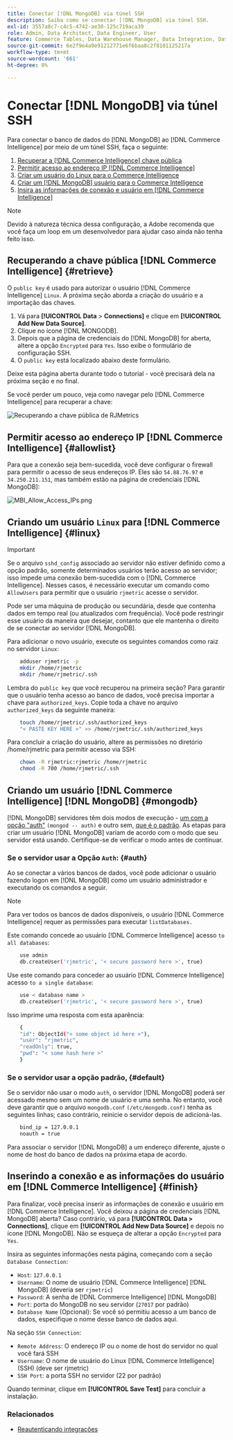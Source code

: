 ```yaml
---
title: Conectar [!DNL MongoDB] via túnel SSH
description: Saiba como se conectar [!DNL MongoDB] via túnel SSH.
exl-id: 3557a8c7-c4c5-4742-ae30-125c719aca39
role: Admin, Data Architect, Data Engineer, User
feature: Commerce Tables, Data Warehouse Manager, Data Integration, Data Import/Export
source-git-commit: 6e2f9e4a9e91212771e6f6baa8c2f8101125217a
workflow-type: tm+mt
source-wordcount: '661'
ht-degree: 0%

---
```


# Conectar [!DNL MongoDB] via túnel SSH

Para conectar o banco de dados do [!DNL MongoDB] ao [!DNL Commerce Intelligence] por meio de um túnel SSH, faça o seguinte:

1. [Recuperar a  [!DNL Commerce Intelligence] chave pública](#retrieve)
1. [Permitir acesso ao endereço IP  [!DNL Commerce Intelligence] ](#allowlist)
1. [Criar um usuário do Linux para o Commerce Intelligence](#linux)
1. [Criar um  [!DNL MongoDB] usuário para o Commerce Intelligence](#mongodb)
1. [Insira as informações de conexão e usuário em  [!DNL Commerce Intelligence]](#finish)

>[!NOTE]
>
>Devido à natureza técnica dessa configuração, a Adobe recomenda que você faça um loop em um desenvolvedor para ajudar caso ainda não tenha feito isso.

## Recuperando a chave pública [!DNL Commerce Intelligence] {#retrieve}

O `public key` é usado para autorizar o usuário [!DNL Commerce Intelligence] `Linux`. A próxima seção aborda a criação do usuário e a importação das chaves.

1. Vá para **[!UICONTROL Data** > **Connections]** e clique em **[!UICONTROL Add New Data Source]**.
1. Clique no ícone [!DNL MONGODB].
1. Depois que a página de credenciais do [!DNL MongoDB] for aberta, altere a opção `Encrypted` para `Yes`. Isso exibe o formulário de configuração SSH.
1. O `public key` está localizado abaixo deste formulário.

Deixe esta página aberta durante todo o tutorial - você precisará dela na próxima seção e no final.

Se você perder um pouco, veja como navegar pelo [!DNL Commerce Intelligence] para recuperar a chave:

![Recuperando a chave pública de RJMetrics](../../../assets/MongoDB_Public_Key.gif)<!--{:.zoom}-->

## Permitir acesso ao endereço IP [!DNL Commerce Intelligence] {#allowlist}

Para que a conexão seja bem-sucedida, você deve configurar o firewall para permitir o acesso de seus endereços IP. Eles são `54.88.76.97` e `34.250.211.151`, mas também estão na página de credenciais [!DNL MongoDB]:

![MBI_Allow_Access_IPs.png](../../../assets/MBI_allow_access_IPs.png)

## Criando um usuário `Linux` para [!DNL Commerce Intelligence] {#linux}

>[!IMPORTANT]
>
>Se o arquivo `sshd_config` associado ao servidor não estiver definido como a opção padrão, somente determinados usuários terão acesso ao servidor; isso impede uma conexão bem-sucedida com o [!DNL Commerce Intelligence]. Nesses casos, é necessário executar um comando como `AllowUsers` para permitir que o usuário `rjmetric` acesse o servidor.

Pode ser uma máquina de produção ou secundária, desde que contenha dados em tempo real (ou atualizados com frequência). Você pode restringir esse usuário da maneira que desejar, contanto que ele mantenha o direito de se conectar ao servidor [!DNL MongoDB].

Para adicionar o novo usuário, execute os seguintes comandos como raiz no servidor `Linux`:

```bash
    adduser rjmetric -p
    mkdir /home/rjmetric
    mkdir /home/rjmetric/.ssh
```

Lembra do `public key` que você recuperou na primeira seção? Para garantir que o usuário tenha acesso ao banco de dados, você precisa importar a chave para `authorized_keys`. Copie toda a chave no arquivo `authorized_keys` da seguinte maneira:

```bash
    touch /home/rjmetric/.ssh/authorized_keys
    "< PASTE KEY HERE >" >> /home/rjmetric/.ssh/authorized_keys
```

Para concluir a criação do usuário, altere as permissões no diretório /home/rjmetric para permitir acesso via SSH:

```bash
    chown -R rjmetric:rjmetric /home/rjmetric
    chmod -R 700 /home/rjmetric/.ssh
```

## Criando um usuário [!DNL Commerce Intelligence] [!DNL MongoDB] {#mongodb}

[!DNL MongoDB] servidores têm dois modos de execução - [um com a opção &quot;auth&quot;](#auth) `(mongod -- auth)` e outro sem, [que é o padrão](#default). As etapas para criar um usuário [!DNL MongoDB] variam de acordo com o modo que seu servidor está usando. Certifique-se de verificar o modo antes de continuar.

### Se o servidor usar a Opção `Auth`: {#auth}

Ao se conectar a vários bancos de dados, você pode adicionar o usuário fazendo logon em [!DNL MongoDB] como um usuário administrador e executando os comandos a seguir.

>[!NOTE]
>
>Para ver todos os bancos de dados disponíveis, o usuário [!DNL Commerce Intelligence] requer as permissões para executar `listDatabases.`

Este comando concede ao usuário [!DNL Commerce Intelligence] acesso `to all databases`:

```bash
    use admin
    db.createUser('rjmetric', '< secure password here >', true)
```

Use este comando para conceder ao usuário [!DNL Commerce Intelligence] acesso `to a single database`:

```bash
    use < database name >
    db.createUser('rjmetric', '< secure password here >', true)
```

Isso imprime uma resposta com esta aparência:

```bash
    {
    "id": ObjectId("< some object id here >"),
    "user": "rjmetric",
    "readOnly": true,
    "pwd": "< some hash here >"
    }
```

### Se o servidor usar a opção padrão, {#default}

Se o servidor não usar o modo `auth`, o servidor [!DNL MongoDB] poderá ser acessado mesmo sem um nome de usuário e uma senha. No entanto, você deve garantir que o arquivo `mongodb.conf` `(/etc/mongodb.conf)` tenha as seguintes linhas; caso contrário, reinicie o servidor depois de adicioná-las.

```bash
    bind_ip = 127.0.0.1
    noauth = true
```

Para associar o servidor [!DNL MongoDB] a um endereço diferente, ajuste o nome de host do banco de dados na próxima etapa de acordo.

## Inserindo a conexão e as informações do usuário em [!DNL Commerce Intelligence] {#finish}

Para finalizar, você precisa inserir as informações de conexão e usuário em [!DNL Commerce Intelligence]. Você deixou a página de credenciais [!DNL MongoDB] aberta? Caso contrário, vá para **[!UICONTROL Data > Connections]**, clique em **[!UICONTROL Add New Data Source]** e depois no ícone [!DNL MongoDB]. Não se esqueça de alterar a opção `Encrypted` para `Yes`.

Insira as seguintes informações nesta página, começando com a seção `Database Connection`:

* `Host`: `127.0.0.1`
* `Username`: O nome de usuário [!DNL Commerce Intelligence] [!DNL MongoDB] (deveria ser `rjmetric`)
* `Password`: A senha de [!DNL Commerce Intelligence] [!DNL MongoDB]
* `Port`: porta do MongoDB no seu servidor (`27017` por padrão)
* `Database Name` (Opcional): Se você só permitiu acesso a um banco de dados, especifique o nome desse banco de dados aqui.

Na seção `SSH Connection`:

* `Remote Address`: O endereço IP ou o nome de host do servidor no qual você fará SSH
* `Username`: O nome de usuário do Linux [!DNL Commerce Intelligence] (SSH) (deve ser rjmetric)
* `SSH Port`: a porta SSH no servidor (22 por padrão)

Quando terminar, clique em **[!UICONTROL Save Test]** para concluir a instalação.

### Relacionados

* [Reautenticando integrações](https://experienceleague.adobe.com/docs/commerce-knowledge-base/kb/how-to/mbi-reauthenticating-integrations.html)
